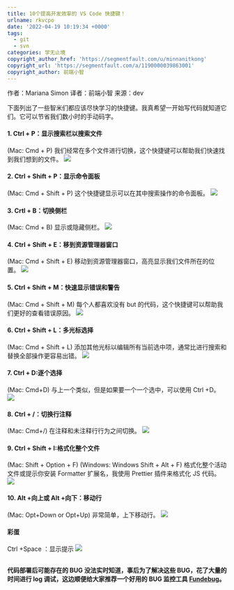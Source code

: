 ```yaml
---
title: 10个提高开发效率的 VS Code 快捷键！
urlname: rkvcpo
date: '2022-04-19 10:19:34 +0000'
tags:
  - git
  - svn
categories: 学无止境
copyright_author_href: 'https://segmentfault.com/u/minnanitkong'
copyright_url: 'https://segmentfault.com/a/1190000039863001'
copyright_author: 前端小智
---
```


作者：Mariana Simon
译者：前端小智
来源：dev

下面列出了一些智米们都应该尽快学习的快捷键。我真希望一开始写代码就知道它们。它可以节省我们数小时的手动码字。

#### 1. Ctrl + P：显示搜索栏以搜索文件

(Mac: Cmd + P)
我们经常在多个文件进行切换，这个快捷键可以帮助我们快速找到我们想到的文件。
![](https://cdn.nlark.com/yuque/0/2022/gif/27022430/1650363590137-513fcf0c-b29b-418a-bd18-0055fdc2a384.gif#clientId=u86b9cea9-f828-4&from=paste&id=ufe9e00e8&originHeight=495&originWidth=880&originalType=url∶=1&rotation=0&showTitle=false&status=done&style=none&taskId=uc8effea9-385f-4dc4-9709-2d5a575d00e&title=)

#### 2. Ctrl + Shift + P：显示命令面板

(Mac: Cmd + Shift + P)
这个快捷键显示可以在其中搜索操作的命令面板。
![](https://cdn.nlark.com/yuque/0/2022/gif/27022430/1650363590567-31183c15-4a57-4793-ae1d-91bd5a7006ef.gif#clientId=u86b9cea9-f828-4&from=paste&id=u00c6489f&originHeight=485&originWidth=880&originalType=url∶=1&rotation=0&showTitle=false&status=done&style=none&taskId=ub24d27f9-1c74-4735-bb56-b93fc89a58c&title=)

#### 3. Crtl + B：切换侧栏

(Mac: Cmd + B)
显示或隐藏侧栏。
![](https://cdn.nlark.com/yuque/0/2022/gif/27022430/1650363590050-350920c8-9bdc-4d66-968f-577e3fd03419.gif#clientId=u86b9cea9-f828-4&from=paste&id=ue15658b1&originHeight=657&originWidth=880&originalType=url∶=1&rotation=0&showTitle=false&status=done&style=none&taskId=u0a07929a-ec30-45fa-9094-334aaa35fb2&title=)

#### 4. Ctrl + Shift + E：移到资源管理器窗口

(Mac: Cmd + Shift + E)
移动到资源管理器窗口，高亮显示我们文件所在的位置。
![](https://cdn.nlark.com/yuque/0/2022/gif/27022430/1650363590116-7f7209e7-254e-40a7-b73b-d6fcdb2b59b6.gif#clientId=u86b9cea9-f828-4&from=paste&id=uf7b29336&originHeight=513&originWidth=880&originalType=url∶=1&rotation=0&showTitle=false&status=done&style=none&taskId=u39ce558b-1ed3-442c-be41-0af5cec8702&title=)

#### 5. Ctrl + Shift + M：快速显示错误和警告

(Mac: Cmd + Shift + M)
每个人都喜欢没有 but 的代码，这个快捷键可以帮助我们更好的查看错误原因。
![](https://cdn.nlark.com/yuque/0/2022/gif/27022430/1650363590135-f835e547-5ee1-47ff-a95d-8d38b2f28c75.gif#clientId=u86b9cea9-f828-4&from=paste&id=ubaea163f&originHeight=495&originWidth=880&originalType=url∶=1&rotation=0&showTitle=false&status=done&style=none&taskId=u040e7b56-0262-4075-8fe8-72eb66021c4&title=)

#### 6. Ctrl + Shift + L：多光标选择

(Mac: Cmd + Shift + L)
添加其他光标以编辑所有当前选中项，通常比进行搜索和替换全部操作更容易出错。
![](https://cdn.nlark.com/yuque/0/2022/gif/27022430/1650363590892-8c021990-b2a6-4f69-9b6d-ab91a2132083.gif#clientId=u86b9cea9-f828-4&from=paste&id=u736725b2&originHeight=338&originWidth=574&originalType=url∶=1&rotation=0&showTitle=false&status=done&style=none&taskId=u45867b5e-ecba-42d2-ae7b-4511c5bb863&title=)

#### 7. Ctrl + D:逐个选择

(Mac: Cmd+D)
与上一个类似，但是如果要一个一个选中，可以使用 Ctrl +D。
![](https://cdn.nlark.com/yuque/0/2022/gif/27022430/1650363591156-8b288fde-6208-463c-aec5-5c6c5b09bf17.gif#clientId=u86b9cea9-f828-4&from=paste&id=u7f4479f9&originHeight=156&originWidth=406&originalType=url∶=1&rotation=0&showTitle=false&status=done&style=none&taskId=u00af636d-36ac-4e6d-8c54-0ef3ea97baf&title=)

#### 8. Ctrl + /：切换行注释

(Mac: Cmd+/)
在注释和未注释行行为之间切换。
![](https://cdn.nlark.com/yuque/0/2022/gif/27022430/1650363591086-9ae9cc01-001e-46f0-9a42-f81c55f1faed.gif#clientId=u86b9cea9-f828-4&from=paste&id=u38ffe670&originHeight=531&originWidth=778&originalType=url∶=1&rotation=0&showTitle=false&status=done&style=none&taskId=u5a5101d4-79a0-4d2a-b9c3-24ebf750b81&title=)

#### 9. Ctrl + Shift + I:格式化整个文件

(Mac: Shift + Option + F)
(Windows: Windows Shift + Alt + F)
格式化整个活动文件或提示你安装 Formatter 扩展名，我使用 Prettier 插件来格式化 JS 代码。
![](https://cdn.nlark.com/yuque/0/2022/gif/27022430/1650363591138-41f09000-64ce-48fa-a8fb-b6085f44a4ff.gif#clientId=u86b9cea9-f828-4&from=paste&id=u2413748f&originHeight=531&originWidth=778&originalType=url∶=1&rotation=0&showTitle=false&status=done&style=none&taskId=uc59d2a25-a55e-436f-ad1e-c9ec1e0af40&title=)

#### 10. Alt +向上或 Alt +向下：移动行

(Mac: Opt+Down or Opt+Up)
非常简单，上下移动行。
![](https://cdn.nlark.com/yuque/0/2022/gif/27022430/1650363591093-6bc6dce8-c0c9-4e1a-bcee-0afbcee1564a.gif#clientId=u86b9cea9-f828-4&from=paste&id=u1d16b436&originHeight=849&originWidth=880&originalType=url∶=1&rotation=0&showTitle=false&status=done&style=none&taskId=ub475be97-2174-49db-948d-77c2e6ee16f&title=)

#### 彩蛋

Ctrl +Space ：显示提示
![](https://cdn.nlark.com/yuque/0/2022/gif/27022430/1650363591657-93c97ccb-41d2-47c4-9cd4-3a461bc41ff5.gif#clientId=u86b9cea9-f828-4&from=paste&id=ueb8ba1be&originHeight=307&originWidth=785&originalType=url∶=1&rotation=0&showTitle=false&status=done&style=none&taskId=u4cd4c378-5123-4885-b615-1482e5c552b&title=)

##

**代码部署后可能存在的 BUG 没法实时知道，事后为了解决这些 BUG，花了大量的时间进行 log 调试，这边顺便给大家推荐一个好用的 BUG 监控工具 **[Fundebug](https://link.segmentfault.com/?enc=CLWU1etdq0lFLRGtjMp4Bg%3D%3D.NqTkakjHO%2F%2Fd6y8t0Ymbd93RFBDyWEAz0epGR0%2BAa%2FaduKnUJ1JN4Gx6e9YAnzps)**。**
[
](https://link.segmentfault.com/?enc=cdNbXkdwDJCZYSrcdz%2FrMQ%3D%3D.IwRLQqYmqw7w%2B9ZO3g6y3n5q9Ce75JFpWF1B3%2FsJQDiPvHWBWRvmY80ZDxzMdqBBscuCRG27NVB13DgTSEPFhMtKCp9xFFPHipAXLmtC60o%3D)
